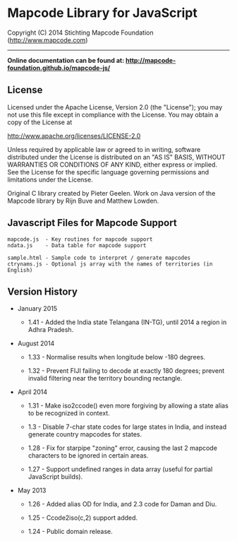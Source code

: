 # Mapcode Library for JavaScript

Copyright (C) 2014 Stichting Mapcode Foundation (http://www.mapcode.com)

----

**Online documentation can be found at: http://mapcode-foundation.github.io/mapcode-js/**

## License

Licensed under the Apache License, Version 2.0 (the "License");
you may not use this file except in compliance with the License.
You may obtain a copy of the License at

   http://www.apache.org/licenses/LICENSE-2.0

Unless required by applicable law or agreed to in writing, software
distributed under the License is distributed on an "AS IS" BASIS,
WITHOUT WARRANTIES OR CONDITIONS OF ANY KIND, either express or implied.
See the License for the specific language governing permissions and
limitations under the License.

Original C library created by Pieter Geelen. Work on Java version
of the Mapcode library by Rijn Buve and Matthew Lowden.

## Javascript Files for Mapcode Support

    mapcode.js  - Key routines for mapcode support
    ndata.js	- Data table for mapcode support

    sample.html	- Sample code to interpret / generate mapcodes
    ctrynams.js	- Optional js array with the names of territories (in English)

## Version History

* January 2015

	* 1.41 - Added the India state Telangana (IN-TG), until 2014 a region in Adhra Pradesh.

* August 2014

	* 1.33 - Normalise results when longitude below -180 degrees.

	* 1.32 - Prevent FIJI failing to decode at exactly 180 degrees; prevent invalid filtering near the territory bounding rectangle.

* April 2014

	* 1.31 - Make iso2ccode() even more forgiving by allowing a state alias to be recognized in context.

	* 1.3 - Disable 7-char state codes for large states in India, and instead generate country mapcodes for states.

	* 1.28 - Fix for starpipe "zoning" error, causing the last 2 mapcode characters to be ignored in certain areas.

	* 1.27 - Support undefined ranges in data array (useful for partial JavaScript builds).

* May 2013

	* 1.26 - Added alias OD for India, and 2.3 code for Daman and Diu.

	* 1.25 - Ccode2iso(c,2) support added.

	* 1.24 - Public domain release.


